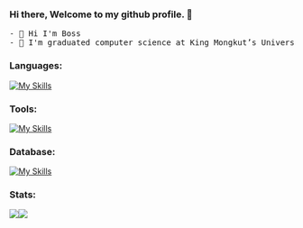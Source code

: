 ### Hi there, Welcome to my github profile. 👋


<pre>
- 🤔 Hi I'm Boss
- 🏫 I'm graduated computer science at King Mongkut’s University of Technology Thonburi (KMUTT).
</pre>

### Languages:

[![My Skills](https://skillicons.dev/icons?i=ts,js,html,css,go,&theme=light)](https://skillicons.dev)

### Tools:
[![My Skills](https://skillicons.dev/icons?i=react,nextjs,tailwind,expressfigma,githubactions,docker,kafka,nodejs,postman&theme=light)](https://skillicons.dev)

### Database:
[![My Skills](https://skillicons.dev/icons?i=mysql,mongodb,firebase,redis&theme=light)](https://skillicons.dev)

### Stats:

<div style="display: flex;">
     <img src="https://github-readme-stats.vercel.app/api/top-langs/?username=guatom999&layout=compact&langs_count=10&theme=gruvbox"/>
     <img src="https://github-readme-stats.vercel.app/api?username=guatom999&show_icons=true&theme=gruvbox"/>
</div>
  
